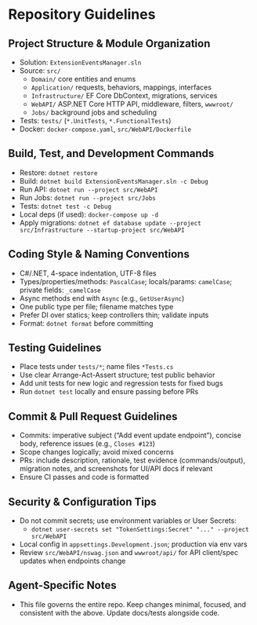 # Repository Guidelines

## Project Structure & Module Organization
- Solution: `ExtensionEventsManager.sln`
- Source: `src/`
  - `Domain/` core entities and enums
  - `Application/` requests, behaviors, mappings, interfaces
  - `Infrastructure/` EF Core DbContext, migrations, services
  - `WebAPI/` ASP.NET Core HTTP API, middleware, filters, `wwwroot/`
  - `Jobs/` background jobs and scheduling
- Tests: `tests/` (`*.UnitTests`, `*.FunctionalTests`)
- Docker: `docker-compose.yaml`, `src/WebAPI/Dockerfile`

## Build, Test, and Development Commands
- Restore: `dotnet restore`
- Build: `dotnet build ExtensionEventsManager.sln -c Debug`
- Run API: `dotnet run --project src/WebAPI`
- Run Jobs: `dotnet run --project src/Jobs`
- Tests: `dotnet test -c Debug`
- Local deps (if used): `docker-compose up -d`
- Apply migrations: `dotnet ef database update --project src/Infrastructure --startup-project src/WebAPI`

## Coding Style & Naming Conventions
- C#/.NET, 4-space indentation, UTF-8 files
- Types/properties/methods: `PascalCase`; locals/params: `camelCase`; private fields: `_camelCase`
- Async methods end with `Async` (e.g., `GetUserAsync`)
- One public type per file; filename matches type
- Prefer DI over statics; keep controllers thin; validate inputs
- Format: `dotnet format` before committing

## Testing Guidelines
- Place tests under `tests/*`; name files `*Tests.cs`
- Use clear Arrange-Act-Assert structure; test public behavior
- Add unit tests for new logic and regression tests for fixed bugs
- Run `dotnet test` locally and ensure passing before PRs

## Commit & Pull Request Guidelines
- Commits: imperative subject (“Add event update endpoint”), concise body, reference issues (e.g., `Closes #123`)
- Scope changes logically; avoid mixed concerns
- PRs: include description, rationale, test evidence (commands/output), migration notes, and screenshots for UI/API docs if relevant
- Ensure CI passes and code is formatted

## Security & Configuration Tips
- Do not commit secrets; use environment variables or User Secrets:
  - `dotnet user-secrets set "TokenSettings:Secret" "..." --project src/WebAPI`
- Local config in `appsettings.Development.json`; production via env vars
- Review `src/WebAPI/nswag.json` and `wwwroot/api/` for API client/spec updates when endpoints change

## Agent-Specific Notes
- This file governs the entire repo. Keep changes minimal, focused, and consistent with the above. Update docs/tests alongside code.
